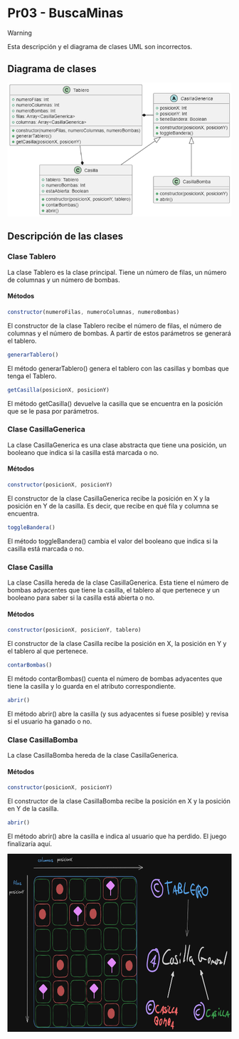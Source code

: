 # Pr03 - BuscaMinas

> [!WARNING]
> Esta descripción y el diagrama de clases UML son incorrectos.

## Diagrama de clases

![Diagrama de clases](./img/diagrama-clases.png)

## Descripción de las clases

### Clase Tablero

La clase Tablero es la clase principal. Tiene un número de filas, un número de columnas y un número de bombas.

#### Métodos

```javascript
constructor(numeroFilas, numeroColumnas, numeroBombas)
```

El constructor de la clase Tablero recibe el número de filas, el número de columnas y el número de bombas. A partir de estos parámetros se generará el tablero.

```javascript
generarTablero()
```

El método generarTablero() genera el tablero con las casillas y bombas que tenga el Tablero.

```javascript
getCasilla(posicionX, posicionY)
```

El método getCasilla() devuelve la casilla que se encuentra en la posición que se le pasa por parámetros.

### Clase CasillaGenerica

La clase CasillaGenerica es una clase abstracta que tiene una posición, un booleano que indica si la casilla está marcada o no.

#### Métodos

```javascript
constructor(posicionX, posicionY)
```

El constructor de la clase CasillaGenerica recibe la posición en X y la posición en Y de la casilla. Es decir, que recibe en qué fila y columna se encuentra.

```javascript
toggleBandera()
```

El método toggleBandera() cambia el valor del booleano que indica si la casilla está marcada o no.

### Clase Casilla

La clase Casilla hereda de la clase CasillaGenerica. Esta tiene el número de bombas adyacentes que tiene la casilla, el tablero al que pertenece y un booleano para saber si la casilla está abierta o no.

#### Métodos

```javascript
constructor(posicionX, posicionY, tablero)
```

El constructor de la clase Casilla recibe la posición en X, la posición en Y y el tablero al que pertenece.

```javascript
contarBombas()
```

El método contarBombas() cuenta el número de bombas adyacentes que tiene la casilla y lo guarda en el atributo correspondiente.

```javascript
abrir()
```

El método abrir() abre la casilla (y sus adyacentes si fuese posible) y revisa si el usuario ha ganado o no.

### Clase CasillaBomba

La clase CasillaBomba hereda de la clase CasillaGenerica.

#### Métodos

```javascript
constructor(posicionX, posicionY)
```

El constructor de la clase CasillaBomba recibe la posición en X y la posición en Y de la casilla.

```javascript
abrir()
```

El método abrir() abre la casilla e indica al usuario que ha perdido. El juego finalizaría aquí.

<img src="./img/esquema.png" height="400" alt="Esquema boceto del buscaminas" />
